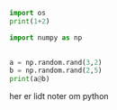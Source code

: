 ```python
import os
print(1+2)

import numpy as np 

 
a = np.random.rand(3,2) 
b = np.random.rand(2,5) 
print(a@b)
```

her er lidt noter om python 

